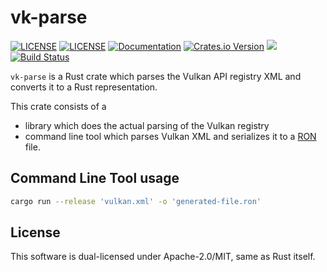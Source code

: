 # vk-parse

[![LICENSE](https://img.shields.io/badge/license-MIT-blue.svg)](LICENSE-MIT)
[![LICENSE](https://img.shields.io/badge/license-apache-blue.svg)](LICENSE-APACHE)
[![Documentation](https://docs.rs/vk-parse/badge.svg)](https://docs.rs/vk-parse)
[![Crates.io Version](https://img.shields.io/crates/v/vk-parse.svg)](https://crates.io/crates/vk-parse)
[![](https://tokei.rs/b1/github/krolli/vk-parse)](https://github.com/krolli/vk-parse)
[![Build Status](https://travis-ci.org/krolli/vk-parse.svg?branch=master)](https://travis-ci.org/krolli/vk-parse)

`vk-parse` is a Rust crate which parses the Vulkan API registry XML and converts it to a Rust representation.

This crate consists of a

- library which does the actual parsing of the Vulkan registry
- command line tool which parses Vulkan XML and serializes it to a [RON](https://github.com/ron-rs/ron) file.

## Command Line Tool usage

```sh
cargo run --release 'vulkan.xml' -o 'generated-file.ron'
```

## License

This software is dual-licensed under Apache-2.0/MIT, same as Rust itself.
